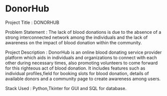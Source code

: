 # DonorHub
Project Title : DONORHUB

Problem Statement : The lack of blood donations is due to the absence of a strong interconnected network among the individuals and the lack of awareness on the impact of blood donation within the community.

Project Description : DonorHub is an online blood donating service provider platform which aids in individuals and organizations to connect with each other during necessary times, also promoting volunteers to come forward for this righteous act of blood donation. It includes features such as individual profiles,field for booking slots for blood donation, details of available donors and a community page to create awareness among users.

Stack Used : Python,Tkinter for GUI and SQL for database.
